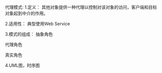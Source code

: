 代理模式:
1.定义：
其他对象提供一种代理以控制对该对象的访问，客户端和目标对象起到中介的作用。

2.适用性：
典型使用Web Service

3.模式的组成：
抽象角色

代理角色

真实角色

4.UML图，时序图